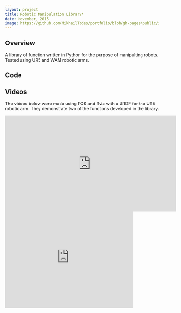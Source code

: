 ```yaml
---
layout: project
title: Robotic Manipulation Library*
date: November, 2015
image: https://github.com/MikhailTodes/portfolio/blob/gh-pages/public/images/UR5.png?raw=true
---
```


## Overview
A library of function written in Python for the purpose of manipulting robots. Tested using UR5 and WAM robotic arms.

## Code

## Videos
The videos below were made using ROS and Rviz with a URDF for the UR5 robotic arm. They demonstrate two of the functions developed in the library. 

<iframe width="560" height="315" src="https://www.youtube.com/embed/ycaGRk_0AE8" frameborder="0" allowfullscreen></iframe>

<iframe width="420" height="315" src="https://www.youtube.com/embed/fVElSuS1GgI" frameborder="0" allowfullscreen></iframe>
